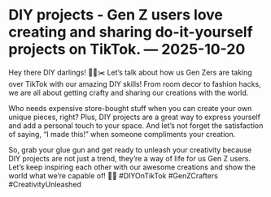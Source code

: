 # DIY projects - Gen Z users love creating and sharing do-it-yourself projects on TikTok. — 2025-10-20

Hey there DIY darlings! 👩‍🎨✂️ Let’s talk about how us Gen Zers are taking over TikTok with our amazing DIY skills! From room decor to fashion hacks, we are all about getting crafty and sharing our creations with the world.

Who needs expensive store-bought stuff when you can create your own unique pieces, right? Plus, DIY projects are a great way to express yourself and add a personal touch to your space. And let’s not forget the satisfaction of saying, “I made this!” when someone compliments your creation.

So, grab your glue gun and get ready to unleash your creativity because DIY projects are not just a trend, they’re a way of life for us Gen Z users. Let’s keep inspiring each other with our awesome creations and show the world what we’re capable of! 💪🎨 #DIYOnTikTok #GenZCrafters #CreativityUnleashed